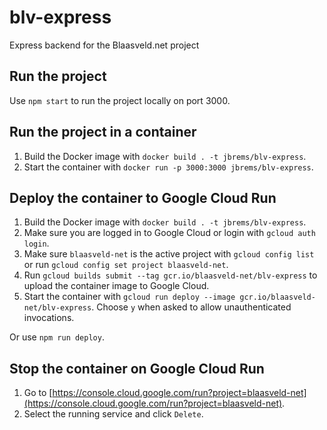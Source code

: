 # blv-express
Express backend for the Blaasveld.net project

## Run the project

Use `npm start` to run the project locally on port 3000.

## Run the project in a container

1. Build the Docker image with `docker build . -t jbrems/blv-express`.
1. Start the container with `docker run -p 3000:3000 jbrems/blv-express`.

## Deploy the container to Google Cloud Run

1. Build the Docker image with `docker build . -t jbrems/blv-express`.
1. Make sure you are logged in to Google Cloud or login with `gcloud auth login`.
1. Make sure `blaasveld-net` is the active project with `gcloud config list` or run `gcloud config set project blaasveld-net`.
1. Run `gcloud builds submit --tag gcr.io/blaasveld-net/blv-express` to upload the container image to Google Cloud.
1. Start the container with `gcloud run deploy --image gcr.io/blaasveld-net/blv-express`. Choose `y` when asked to allow unauthenticated invocations.

Or use `npm run deploy`.

## Stop the container on Google Cloud Run

1. Go to [https://console.cloud.google.com/run?project=blaasveld-net](https://console.cloud.google.com/run?project=blaasveld-net).
1. Select the running service and click `Delete`.

